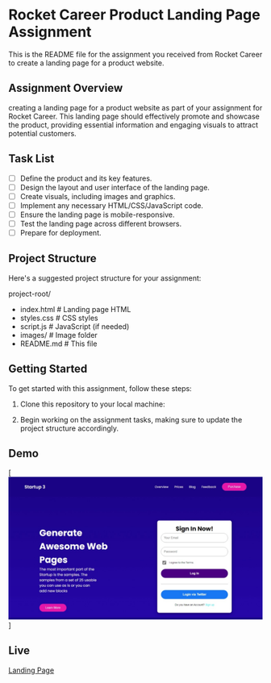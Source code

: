 # Rocket Career Product Landing Page Assignment

This is the README file for the assignment you received from Rocket Career to create a landing page for a product website.

## Assignment Overview

creating a landing page for a product website as part of your assignment for Rocket Career. This landing page should effectively promote and showcase the product, providing essential information and engaging visuals to attract potential customers.

## Task List

- [ ] Define the product and its key features.
- [ ] Design the layout and user interface of the landing page.
- [ ] Create visuals, including images and graphics.
- [ ] Implement any necessary HTML/CSS/JavaScript code.
- [ ] Ensure the landing page is mobile-responsive.
- [ ] Test the landing page across different browsers.
- [ ] Prepare for deployment.

## Project Structure

Here's a suggested project structure for your assignment:

project-root/
- index.html # Landing page HTML
- styles.css # CSS styles
- script.js # JavaScript (if needed)
- images/ # Image folder
- README.md # This file


## Getting Started

To get started with this assignment, follow these steps:

1. Clone this repository to your local machine:

2. Begin working on the assignment tasks, making sure to update the project structure accordingly.


## Demo
[![website](demo.jpg)]

## Live
[Landing Page](https://landing-page-nine-smoky.vercel.app/)





